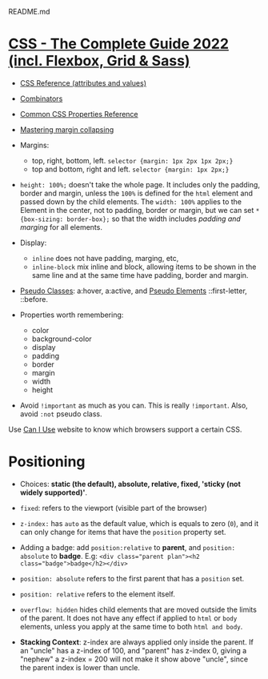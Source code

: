 
README.md

# [CSS - The Complete Guide 2022 (incl. Flexbox, Grid & Sass)](https://www.udemy.com/course/css-the-complete-guide-incl-flexbox-grid-sass/)

* [CSS Reference (attributes and values)](https://developer.mozilla.org/en-US/docs/Web/CSS/Reference)

* [Combinators](https://developer.mozilla.org/en-US/docs/Learn/CSS/Building_blocks/Selectors/Combinators)

* [Common CSS Properties Reference](https://developer.mozilla.org/en-US/docs/Web/CSS/CSS_Properties_Reference)

* [Mastering margin collapsing](https://developer.mozilla.org/en-US/docs/Web/CSS/CSS_Box_Model/Mastering_margin_collapsing)

* Margins:
  * top, right, bottom, left. `selector {margin: 1px 2px 1px 2px;}`
  * top and bottom, right and left. `selector {margin: 1px 2px;}`

* `height: 100%;` doesn't take the whole page. It includes only the padding, border and margin, unless the `100%` is defined for the `html` element and passed down by the child elements. The `width: 100%` applies to the Element in the center, not to padding, border or margin, but we can set `* {box-sizing: border-box};` so that the
width includes *padding and marging* for all elements.

* Display:
  * `inline` does not have padding, marging, etc,
  * `inline-block` mix inline and block, allowing items to be shown in the same line and at the same time have padding, border and margin.

* [Pseudo Classes](https://developer.mozilla.org/en-US/docs/Web/CSS/Pseudo-classes): a:hover, a:active, and [Pseudo Elements](https://developer.mozilla.org/en-US/docs/Web/CSS/Pseudo-elements) ::first-letter, ::before.

* Properties worth remembering:
  * color
  * background-color
  * display
  * padding
  * border
  * margin
  * width
  * height

* Avoid `!important` as much as you can. This is really `!important`. Also, avoid `:not` pseudo class.

Use [Can I Use](https://caniuse.com/?search=background) website to know which browsers support a certain CSS.

# Positioning

* Choices: **static (the default), absolute, relative, fixed, 'sticky (not widely supported)'**.

* `fixed`: refers to the viewport (visible part of the browser)
* `z-index:` has `auto` as the default value, which is equals to zero (`0`), and it can only change for items that have the `position` property set.
* Adding a badge: add `position:relative` to **parent**, and `position: absolute` to **badge**. E.g: `<div class="parent plan"><h2 class="badge">badge</h2></div>`
* `position: absolute` refers to the first parent that has a `position` set.
* `position: relative` refers to the element itself.
* `overflow: hidden` hides child elements that are moved outside the limits of the parent. It does not have any effect if applied to `html` or `body` elements, unless you apply at the same time to both `html and body`.
* **Stacking Context**: z-index are always applied only inside the parent. If an "uncle" has a z-index of 100, and "parent" has z-index 0, giving a "nephew" a z-index = 200 will not make it show above "uncle", since the parent index is lower than uncle.

